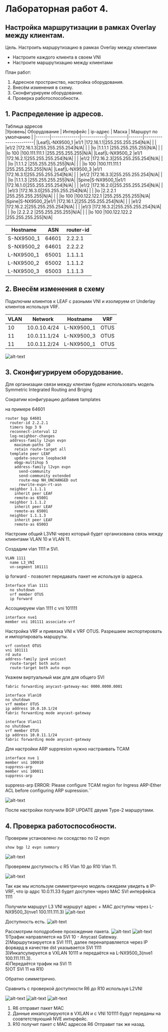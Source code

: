 # Лабораторная работ 4.
## Настройка маршрутизации в рамках Overlay между клиентам.

Цель.
Настроить маршрутизацию в рамках Overlay между клиентами
 - Настроите каждого клиента в своем VNI
 - Настроите маршрутизацию между клиентами


План работ:
1) Адресное пространство, настройка оборудования. 
2) Внесём изменения в схему.
3) Сконфигурируем оборудование.
4) Проверка работоспособности.

 
## 1. Распределение ip адресов.

Таблица адресов  
|Уровень| Оборудование | Интерфейс  | ip-адрес | Маска |  Маршрут по умолчанию |
|-------|--------------|------------|----------|-------|-----------------------|
|Leaf|L-NX9500_1 |e1/1    |172.16.1.1|255.255.255.254|N/A|
|    |           |e1/2    |172.16.1.3|255.255.255.254|N/A|
|    |           |lo      |1.1.1.1   |255.255.255.255|N/A|
|    |           |lo 100  |100.111.111.1   |255.255.255.255|N/A|
|Leaf|L-NX9500_2 |e1/1    |172.16.2.1|255.255.255.254|N/A|
|    |           |e1/2    |172.16.2.3|255.255.255.254|N/A|
|    |           |lo      |1.1.1.2   |255.255.255.255|N/A|
|    |           |lo 100  |100.111.111.1   |255.255.255.255|N/A|
|Leaf|L-NX9500_3 |e1/1    |172.16.3.1|255.255.255.254|N/A|
|    |           |e1/2    |172.16.3.3|255.255.255.254|N/A|
|    |           |lo      |1.1.1.3   |255.255.255.255|N/A|
|Spine|S-NX9500_1|e1/1    |172.16.1.0|255.255.255.254|N/A|
|     |          |e1/2    |172.16.2.0|255.255.255.254|N/A|
|     |          |e1/3    |172.16.3.0|255.255.255.254|N/A|
|     |          |lo      |2.2.2.1   |255.255.255.255|N/A|
|    |           |lo 100  |100.122.122.1   |255.255.255.255|N/A|
|Spine|S-NX9500_2|e1/1    |172.16.1.2|255.255.255.254|N/A|
|     |          |e1/2    |172.16.2.2|255.255.255.254|N/A|
|     |          |e1/3    |172.16.3.2|255.255.255.254|N/A|  
|     |          |lo      |2.2.2.2   |255.255.255.255|N/A|
|    |           |lo 100  |100.122.122.2   |255.255.255.255|N/A|


| Hostname | ASN   |router-id        |
|----------|-------|-----------------|
|S-NX9500_1|64601  |2.2.2.1          |
|S-NX9500_2|64601  |2.2.2.2          |
|L-NX9500_1|65001  |1.1.1.1          |
|L-NX9500_2|65002  |1.1.1.2          |
|L-NX9500_3|65003  |1.1.1.3          |  




## 2. Внесём изменения в схему

Подключим клиентов к LEAF c разными VNI и изолируем от Underlay клиентов используя VRF.


|VLAN   |   Network   |    Hostname  |VRF   |
|-------|-------------|--------------|------|
|10     | 10.0.10.4/24|L-NX9500_1    |OTUS  |
|11     | 10.0.11.1/24|L-NX9500_3    |OTUS  |
|11     | 10.0.11.2/24|L-NX9500_1    |OTUS  |

![alt-text](img_1.png)

## 3. Сконфигурируем оборудование.

Для организации связи между клентам будем использовать модель Symmetric Integrated Routing and Briging

Сократим конфигурацию добавив tamplates 

на примере 64601

```
router bgp 64601
  router-id 2.2.2.1
  timers bgp 3 9
  reconnect-interval 12
  log-neighbor-changes
  address-family l2vpn evpn
    maximum-paths 10
    retain route-target all
  template peer LEAF
    update-source loopback0
    ebgp-multihop 5
    address-family l2vpn evpn
      send-community
      send-community extended
      route-map NH_UNCHANGED out
      rewrite-evpn-rt-asn
  neighbor 1.1.1.1
    inherit peer LEAF
    remote-as 65001
  neighbor 1.1.1.2
    inherit peer LEAF
    remote-as 65001
  neighbor 1.1.1.3
    inherit peer LEAF
    remote-as 65003
```




Настроим общий L3VNI через который будет организована связь между клиентами VLAN 10 и VLAN 11.

Создадим vlan 1111 и SVI. 

```
VLAN 1111
  name L3_VNI
  vn-segment 101111
```
ip forward - позволет передавать пакет не используя ip адреса.
```
Interface Vlan 1111
  no shutdown
  vrf member OTUS
  ip forward 
```
Ассоциируем vlan 1111 с vni 101111
```
interface nve1
member vni 101111 associate-vrf
```

Настройка VRF и привязка VNI к VRF OTUS. Разрешаем экспортировать и импортировать маршруты.

```
vrf context OTUS
vni 101111
rd auto
address-family ipv4 unicast
  route-target both auto
  route-target both auto evpn
```

Укажем виртуальный мак для для общего SVI

```
fabric forwarding anycast-gateway-mac 0000.0000.0001
```
```
interface Vlan10
no shutdown
vrf member OTUS
ip address 10.0.10.1/24
fabric forwarding mode anycast-gateway
```

```
interface Vlan11
no shutdown
vrf member OTUS
ip address 10.0.11.1/24
fabric forwarding mode anycast-gateway
```

Для настройки ARP suppresion нужно настраивать TCAM
```
interface nve 1
member vni 100010
suppress-arp
member vni 100011
suppress-arp
```
suppress-arp ERROR: Please configure TCAM region for Ingress ARP-Ether ACL before configuring ARP supression.``


![alt-text](img_10.png)

После настройки получили BGP UPDATE двумя Type-2 маршрутами.


## 4. Проверка работоспособности.

Проверим установлено ли соседство по l2 evpn
```
show bgp l2 evpn summary
```
![alt-text](img_2.png)



Проверяем доступность с R5 Vlan 10 до R10 Vlan 11.

![alt-text](img_11.png)

Так как мы использум симметричную модель ожидаем увидеть в IP-VRF, что ip адрс 10.0.11.33 будет доступен через MAC SVI интерфейса 1111

Получили маршрут L3 VNI маршрут адрес + MAC доступны через L-NX9500_3(nve1 100.111.111.3)
![alt-text](img_4.png)



Доступность есть. 
![alt-text](img_5.png)

Рассмотрим поподробнее прохождение пакета.
![alt-text](img_3.png)
![alt-text](img_6.png)
1)Трафик направляется на SVI 10 - Anycast Gateway.  
2)Маршрутизируется в SVI 1111, далее  перенаправляется через IP форвард в качестве dst указывается SVI 1111     
3)Инкапсулируется в VXLAN 10111 и передаётся на L-NX9500_3(nve1 100.111.111.3).   
4)Передаётся трафик на SVI 11  
5)ОТ SVI 11 на R10   

Обратно симметрично.


Cравнить с проверкой доступности R6 до R10 используя  L2VNI

![alt-text](img_9.png)
![alt-text](img_7.png)
![alt-text](img_8.png)

1) R6 отправит пакет MAC
2) Данные инкапсулируются в VXLAN и с VNI 101111 будут переданы на соовтетствуюший NVE интнрфейс.
3) R10 получит пакет с MAC адресов R6
Отправит так же назад.


